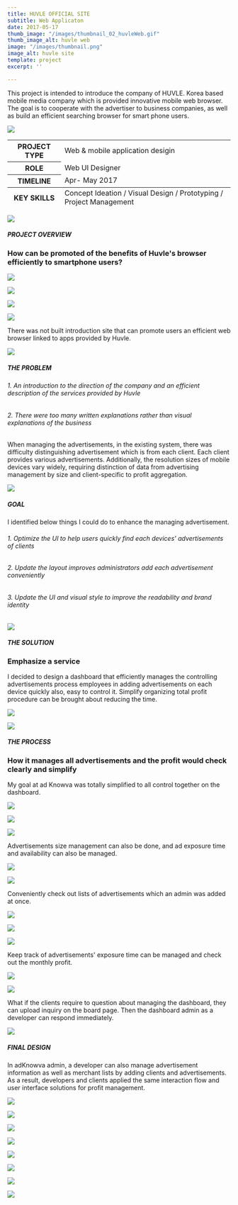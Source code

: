 ```yaml
---
title: HUVLE OFFICIAL SITE
subtitle: Web Applicaton
date: 2017-05-17
thumb_image: "/images/thumbnail_02_huvleWeb.gif"
thumb_image_alt: huvle web
image: "/images/thumbnail.png"
image_alt: huvle site
template: project
excerpt: ''

---
```

This project is intended to introduce the company of HUVLE. Korea based mobile media company which is provided innovative mobile web browser.  The goal is to cooperate with the advertiser to business companies, as well as build an efficient searching browser for smart phone users.

![](/images/empty_150.png)

<table>  
<thead>  
</thead>  
<tbody>  
<tr>  
<th>PROJECT TYPE</th>  
<td>Web & mobile application desigin</td>  
</tr>  
<tr>  
<th>ROLE</th>  
<td>Web UI Designer</td>  
</tr>  
<tr>  
<th>TIMELINE</th>  
<td>Apr- May 2017</td>  
</tr>  
</tbody>  
<tfoot>  
<tr>  
<th>KEY SKILLS</th>  
<td>Concept Ideation / Visual Design / Prototyping / Project Management</td>  
</tr>  
</tfoot>  
</table>

![](/images/empty_150.png)

##### PROJECT OVERVIEW

### How can be promoted of the benefits of Huvle's browser efficiently to smartphone users?

![](/images/empty_100.png)

![](/images/detail_02.png)

![](/images/detail_03.png)

![](/images/empty_100.png)

There was not built introduction site that can promote users an efficient web browser linked to apps provided by Huvle.

![](/images/empty_150.png)

##### THE PROBLEM

###### 1. An introduction to the direction of the company and an efficient description of the services provided by Huvle

###### 2. There were too many written explanations rather than visual explanations of the business

When managing the advertisements, in the existing system, there was difficulty distinguishing advertisement which is from each client. Each client provides various advertisements. Additionally, the resolution sizes of mobile devices vary widely, requiring distinction of data from advertising management by size and client-specific to profit aggregation.

![](/images/empty_150.png)

##### GOAL

I identified below things I could do to enhance the managing advertisement.

###### 1. Optimize the UI to help users quickly find each devices' advertisements of clients

###### 2. Update the layout improves administrators add each advertisement conveniently

###### 3. Update the UI and visual style to improve the readability and brand identity

![](/images/empty_150.png)

##### THE SOLUTION

### Emphasize a service

I decided to design a dashboard that efficiently manages the controlling advertisements process employees in adding advertisements on each device quickly also, easy to control it. Simplify organizing total profit procedure can be brought about reducing the time.

![](/images/problem.gif)

![](/images/empty_150.png)

##### THE PROCESS

### How it manages all advertisements and the profit would check clearly and simplify

My goal at ad Knowva was totally simplified to all control together on the dashboard.

![](/images/empty_100.png)

![](/images/process_01.png)

![](/images/process_02.png)

Advertisements size management can also be done, and ad exposure time and availability can also be managed.

![](/images/empty_100.png)

![](/images/process_03.png)

Conveniently check out lists of advertisements which an admin was added at once.

![](/images/empty_100.png)

![](/images/process_04.png)

![](/images/process_05_2.png)

Keep track of advertisements' exposure time can be managed and check out the monthly profit.

![](/images/empty_100.png)

![](/images/process_06.png)

What if the clients require to question about managing the dashboard, they can upload inquiry on the board page. Then the dashboard admin as a developer can respond immediately.

![](/images/empty_150.png)

##### FINAL DESIGN

In adKnowva admin, a developer can also manage advertisement information as well as merchant lists by adding clients and advertisements. As a result, developers and clients applied the same interaction flow and user interface solutions for profit management.

![](/images/empty_100.png)

![](/images/final_01.gif)

![](/images/empty_100.png)

![](/images/final_02.gif)

![](/images/empty_100.png)

![](/images/final_03.gif)

![](/images/empty_100.png)

![](/images/final_04_2.gif)